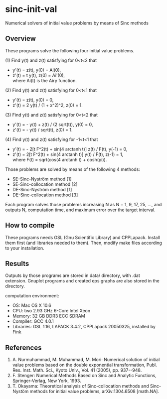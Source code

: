 # sinc-init-val
Numerical solvers of initial value problems by means of Sinc methods

## Overview
These programs solve the following four initial value problems.

(1) Find y(t) and z(t) satisfying for 0<t<2 that
* y'(t) = z(t),   y(0) = Ai(0),
* z'(t) = t y(t), z(0) = Ai'(0),  
where Ai(t) is the Airy function.

(2) Find y(t) and z(t) satisfying for 0<t<1 that
* y'(t) = z(t),                 y(0) = 0,
* z'(t) = 2 y(t) / (1 + x^2)^2, z(0) = 1.

(3) Find y(t) and z(t) satisfying for 0<t<2 that
* y'(t) = - y(t) + z(t) / (2 sqrt(t)), y(0) = 0,
* z'(t) = - y(t) / sqrt(t),              z(0) = 1.

(4) Find y(t) and z(t) satisfying for -1<t<1 that
* y'(t) = - 2[t F^2(t) + sin(4 arctanh t)] z(t) / F(t), y(-1) = 0,
* z'(t) =   2[t F^2(t) + sin(4 arctanh t)] y(t) / F(t), z(-1) = 1,  
where F(t) = sqrt(cos(4 arctanh t) + cosh(pi)).

Those problems are solved by means of the following 4 methods:
* SE-Sinc-Nyström method [1]
* SE-Sinc-collocation method [2]
* DE-Sinc-Nyström method [1]
* DE-Sinc-collocation method [3]

Each program solves those problems increasing N as N = 1, 9, 17, 25, ...,
and outputs N, computation time, and maximum error over the target interval.

## How to compile
These programs needs GSL (Gnu Scientific Library) and CPPLapack.
Install them first (and libraries needed to them). Then, modify
make files according to your installation.

## Results
Outputs by those programs are stored in data/ directory, with .dat extension.
Gnuplot programs and created eps graphs are also stored in the directory.

computation environment:
* OS: Mac OS X 10.6
* CPU: two 2.93 GHz 6-Core Intel Xeon
* Memory: 32 GB DDR3 ECC SDRAM
* Compiler: GCC 4.0.1
* Libraries: GSL 1.16, LAPACK 3.4.2, CPPLapack 20050325, installed by Fink

## References
1. A. Nurmuhammad, M. Muhammad, M. Mori:
 Numerical solution of initial value problems based on the double exponential
 transformation, Publ. Res. Inst. Math. Sci., Kyoto Univ., Vol. 41 (2005),
 pp. 937--948.
2. F. Stenger: Numerical Methods Based on Sinc and Analytic Functions,
 Springer-Verlag, New York, 1993.
3. T. Okayama: Theoretical analysis of Sinc-collocation methods and
 Sinc-Nystöm methods for initial value problems, arXiv:1304.6508 [math.NA].
